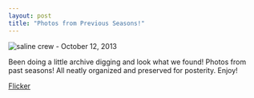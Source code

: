 ```yaml
---
layout: post  
title: "Photos from Previous Seasons!"
---
```

![saline crew - October 12, 2013](http://i.imgur.com/AQOA91u.jpg)

Been doing a little archive digging and look what we found! Photos from past
seasons! All neatly organized and preserved for posterity. Enjoy!

[Flicker](https://www.flickr.com/photos/35699729@N04/albums)
